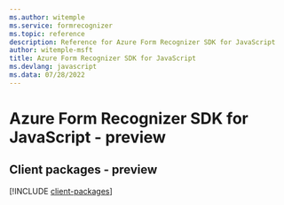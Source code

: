 ```yaml
---
ms.author: witemple
ms.service: formrecognizer
ms.topic: reference
description: Reference for Azure Form Recognizer SDK for JavaScript
author: witemple-msft
title: Azure Form Recognizer SDK for JavaScript
ms.devlang: javascript
ms.data: 07/28/2022
---
```

# Azure Form Recognizer SDK for JavaScript - preview

## Client packages - preview
[!INCLUDE [client-packages](form-recognizer-client-index.md)]